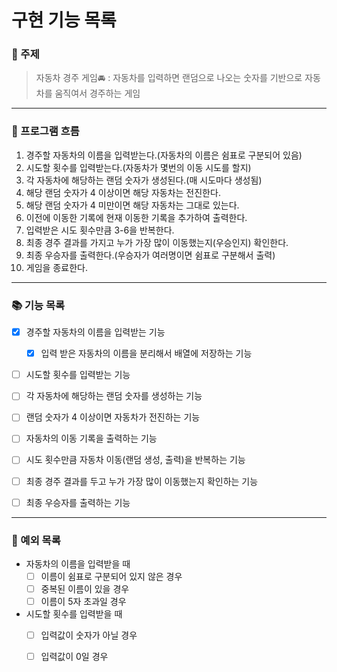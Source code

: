 # 구현 기능 목록

### 📌 주제

> 자동차 경주 게임🚘 : 자동차를 입력하면 랜덤으로 나오는 숫자를 기반으로 자동차를 움직여서 경주하는 게임

---
### 📍 프로그램 흐름

1. 경주할 자동차의 이름을 입력받는다.(자동차의 이름은 쉼표로 구분되어 있음)
2. 시도할 횟수를 입력받는다.(자동차가 몇번의 이동 시도를 할지)
3. 각 자동차에 해당하는 랜덤 숫자가 생성된다.(매 시도마다 생성됨)
4. 해당 랜덤 숫자가 4 이상이면 해당 자동차는 전진한다.
5. 해당 랜덤 숫자가 4 미만이면 해당 자동차는 그대로 있는다.
6. 이전에 이동한 기록에 현재 이동한 기록을 추가하여 출력한다.
7. 입력받은 시도 횟수만큼 3-6을 반복한다.
8. 최종 경주 결과를 가지고 누가 가장 많이 이동했는지(우승인지) 확인한다.
9. 최종 우승자를 출력한다.(우승자가 여러명이면 쉼표로 구분해서 출력)
10. 게임을 종료한다.

---
### 📚 기능 목록

- [x] 경주할 자동차의 이름을 입력받는 기능 
  - [x] 입력 받은 자동차의 이름을 분리해서 배열에 저장하는 기능 
- [ ] 시도할 횟수를 입력받는 기능
- [ ] 각 자동차에 해당하는 랜덤 숫자를 생성하는 기능 
- [ ] 랜덤 숫자가 4 이상이면 자동차가 전진하는 기능
- [ ] 자동차의 이동 기록을 출력하는 기능
- [ ] 시도 횟수만큼 자동차 이동(랜덤 생성, 출력)을 반복하는 기능 
- [ ] 최종 경주 결과를 두고 누가 가장 많이 이동했는지 확인하는 기능 
- [ ] 최종 우승자를 출력하는 기능


---
### 📒 예외 목록

- 자동차의 이름을 입력받을 때 
  - [ ] 이름이 쉼표로 구분되어 있지 않은 경우
  - [ ] 중복된 이름이 있을 경우
  - [ ] 이름이 5자 초과일 경우
- 시도할 횟수를 입력받을 때 
  - [ ] 입력값이 숫자가 아닐 경우 
  - [ ] 입력값이 0일 경우
 
